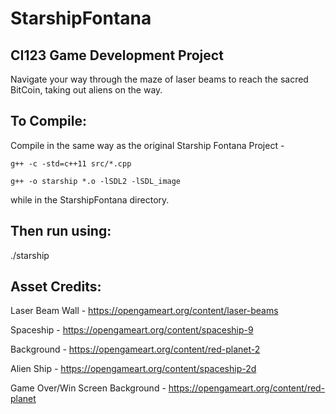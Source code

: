 # StarshipFontana
## CI123 Game Development Project
Navigate your way through the maze of laser beams to reach the sacred BitCoin, taking out aliens on the way.

## To Compile:
  Compile in the same way as the original Starship Fontana Project - 
    
    g++ -c -std=c++11 src/*.cpp
    
    g++ -o starship *.o -lSDL2 -lSDL_image
  
  while in the StarshipFontana directory.

## Then run using:

./starship

## Asset Credits:
  Laser Beam Wall - https://opengameart.org/content/laser-beams

  Spaceship - https://opengameart.org/content/spaceship-9

  Background - https://opengameart.org/content/red-planet-2

  Alien Ship - https://opengameart.org/content/spaceship-2d

  Game Over/Win Screen Background - https://opengameart.org/content/red-planet
